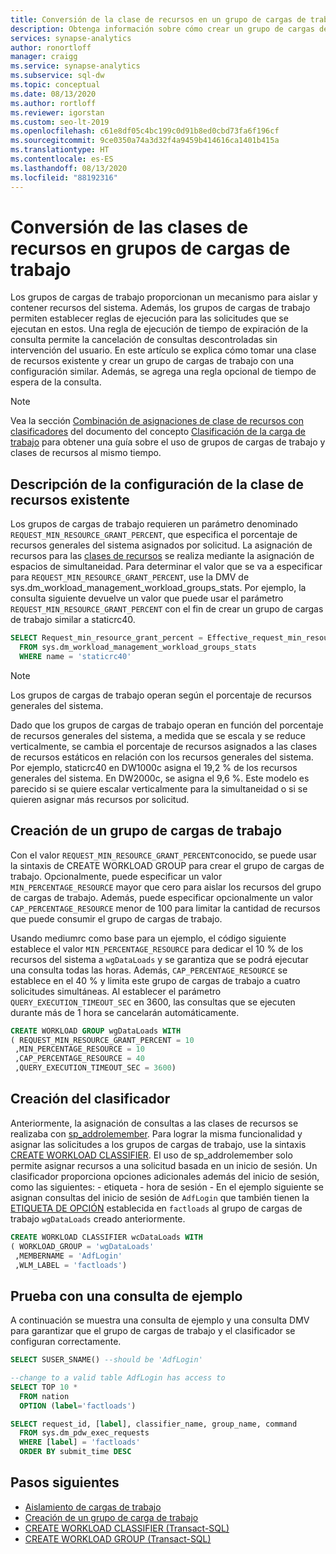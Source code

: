 ```yaml
---
title: Conversión de la clase de recursos en un grupo de cargas de trabajo
description: Obtenga información sobre cómo crear un grupo de cargas de trabajo similar a una clase de recursos en Azure SQL Data Warehouse.
services: synapse-analytics
author: ronortloff
manager: craigg
ms.service: synapse-analytics
ms.subservice: sql-dw
ms.topic: conceptual
ms.date: 08/13/2020
ms.author: rortloff
ms.reviewer: igorstan
ms.custom: seo-lt-2019
ms.openlocfilehash: c61e8df05c4bc199c0d91b8ed0cbd73fa6f196cf
ms.sourcegitcommit: 9ce0350a74a3d32f4a9459b414616ca1401b415a
ms.translationtype: HT
ms.contentlocale: es-ES
ms.lasthandoff: 08/13/2020
ms.locfileid: "88192316"
---
```

# <a name="convert-resource-classes-to-workload-groups"></a>Conversión de las clases de recursos en grupos de cargas de trabajo

Los grupos de cargas de trabajo proporcionan un mecanismo para aislar y contener recursos del sistema.  Además, los grupos de cargas de trabajo permiten establecer reglas de ejecución para las solicitudes que se ejecutan en estos.  Una regla de ejecución de tiempo de expiración de la consulta permite la cancelación de consultas descontroladas sin intervención del usuario.  En este artículo se explica cómo tomar una clase de recursos existente y crear un grupo de cargas de trabajo con una configuración similar.  Además, se agrega una regla opcional de tiempo de espera de la consulta.

> [!NOTE]
> Vea la sección [Combinación de asignaciones de clase de recursos con clasificadores](sql-data-warehouse-workload-classification.md#mixing-resource-class-assignments-with-classifiers) del documento del concepto [Clasificación de la carga de trabajo](sql-data-warehouse-workload-classification.md) para obtener una guía sobre el uso de grupos de cargas de trabajo y clases de recursos al mismo tiempo.

## <a name="understanding-the-existing-resource-class-configuration"></a>Descripción de la configuración de la clase de recursos existente

Los grupos de cargas de trabajo requieren un parámetro denominado `REQUEST_MIN_RESOURCE_GRANT_PERCENT`, que especifica el porcentaje de recursos generales del sistema asignados por solicitud.  La asignación de recursos para las [clases de recursos](resource-classes-for-workload-management.md#what-are-resource-classes) se realiza mediante la asignación de espacios de simultaneidad.  Para determinar el valor que se va a especificar para `REQUEST_MIN_RESOURCE_GRANT_PERCENT`, use la DMV de <link tbd> sys.dm_workload_management_workload_groups_stats.  Por ejemplo, la consulta siguiente devuelve un valor que puede usar el parámetro `REQUEST_MIN_RESOURCE_GRANT_PERCENT` con el fin de crear un grupo de cargas de trabajo similar a staticrc40.

```sql
SELECT Request_min_resource_grant_percent = Effective_request_min_resource_grant_percent
  FROM sys.dm_workload_management_workload_groups_stats
  WHERE name = 'staticrc40'
```

> [!NOTE]
> Los grupos de cargas de trabajo operan según el porcentaje de recursos generales del sistema.  

Dado que los grupos de cargas de trabajo operan en función del porcentaje de recursos generales del sistema, a medida que se escala y se reduce verticalmente, se cambia el porcentaje de recursos asignados a las clases de recursos estáticos en relación con los recursos generales del sistema.  Por ejemplo, staticrc40 en DW1000c asigna el 19,2 % de los recursos generales del sistema.  En DW2000c, se asigna el 9,6 %.  Este modelo es parecido si se quiere escalar verticalmente para la simultaneidad o si se quieren asignar más recursos por solicitud.

## <a name="create-workload-group"></a>Creación de un grupo de cargas de trabajo

Con el valor `REQUEST_MIN_RESOURCE_GRANT_PERCENT`conocido, se puede usar la sintaxis de <link> CREATE WORKLOAD GROUP para crear el grupo de cargas de trabajo.  Opcionalmente, puede especificar un valor `MIN_PERCENTAGE_RESOURCE` mayor que cero para aislar los recursos del grupo de cargas de trabajo.  Además, puede especificar opcionalmente un valor `CAP_PERCENTAGE_RESOURCE` menor de 100 para limitar la cantidad de recursos que puede consumir el grupo de cargas de trabajo.  

Usando mediumrc como base para un ejemplo, el código siguiente establece el valor `MIN_PERCENTAGE_RESOURCE` para dedicar el 10 % de los recursos del sistema a `wgDataLoads` y se garantiza que se podrá ejecutar una consulta todas las horas.  Además, `CAP_PERCENTAGE_RESOURCE` se establece en el 40 % y limita este grupo de cargas de trabajo a cuatro solicitudes simultáneas.  Al establecer el parámetro `QUERY_EXECUTION_TIMEOUT_SEC` en 3600, las consultas que se ejecuten durante más de 1 hora se cancelarán automáticamente.

```sql
CREATE WORKLOAD GROUP wgDataLoads WITH  
( REQUEST_MIN_RESOURCE_GRANT_PERCENT = 10
 ,MIN_PERCENTAGE_RESOURCE = 10
 ,CAP_PERCENTAGE_RESOURCE = 40
 ,QUERY_EXECUTION_TIMEOUT_SEC = 3600)
```

## <a name="create-the-classifier"></a>Creación del clasificador

Anteriormente, la asignación de consultas a las clases de recursos se realizaba con [sp_addrolemember](resource-classes-for-workload-management.md#change-a-users-resource-class).  Para lograr la misma funcionalidad y asignar las solicitudes a los grupos de cargas de trabajo, use la sintaxis [CREATE WORKLOAD CLASSIFIER](/sql/t-sql/statements/create-workload-classifier-transact-sql?toc=/azure/synapse-analytics/sql-data-warehouse/toc.json&bc=/azure/synapse-analytics/sql-data-warehouse/breadcrumb/toc.json&view=azure-sqldw-latest).  El uso de sp_addrolemember solo permite asignar recursos a una solicitud basada en un inicio de sesión.  Un clasificador proporciona opciones adicionales además del inicio de sesión, como las siguientes:
    - etiqueta
    - hora de sesión
    - En el ejemplo siguiente se asignan consultas del inicio de sesión de `AdfLogin` que también tienen la [ETIQUETA DE OPCIÓN](sql-data-warehouse-develop-label.md) establecida en `factloads` al grupo de cargas de trabajo `wgDataLoads` creado anteriormente.

```sql
CREATE WORKLOAD CLASSIFIER wcDataLoads WITH  
( WORKLOAD_GROUP = 'wgDataLoads'
 ,MEMBERNAME = 'AdfLogin'
 ,WLM_LABEL = 'factloads')
```

## <a name="test-with-a-sample-query"></a>Prueba con una consulta de ejemplo

A continuación se muestra una consulta de ejemplo y una consulta DMV para garantizar que el grupo de cargas de trabajo y el clasificador se configuran correctamente.

```sql
SELECT SUSER_SNAME() --should be 'AdfLogin'

--change to a valid table AdfLogin has access to
SELECT TOP 10 *
  FROM nation
  OPTION (label='factloads')

SELECT request_id, [label], classifier_name, group_name, command
  FROM sys.dm_pdw_exec_requests
  WHERE [label] = 'factloads'
  ORDER BY submit_time DESC
```

## <a name="next-steps"></a>Pasos siguientes

- [Aislamiento de cargas de trabajo](sql-data-warehouse-workload-isolation.md)
- [Creación de un grupo de carga de trabajo](quickstart-configure-workload-isolation-tsql.md)
- [CREATE WORKLOAD CLASSIFIER (Transact-SQL)](/sql/t-sql/statements/create-workload-classifier-transact-sql?&view=azure-sqldw-latest)
- [CREATE WORKLOAD GROUP (Transact-SQL)](/sql/t-sql/statements/create-workload-group-transact-sql?view=azure-sqldw-latest)
